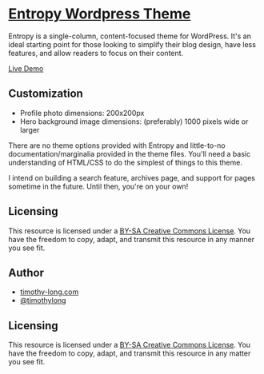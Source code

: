 # [Entropy Wordpress Theme](http://timothy-long.com/entropy)

Entropy is a single-column, content-focused theme for WordPress. It's an ideal starting point for those looking to simplify their blog design, have less features, and allow readers to focus on their content.

[Live Demo](http://timothy-long.com/examples/entropy)

## Customization

* Profile photo dimensions: 200x200px
* Hero background image dimensions: (preferably) 1000 pixels wide or larger

There are no theme options provided with Entropy and little-to-no documentation/marginalia provided in the theme files. You'll need a basic understanding of HTML/CSS to do the simplest of things to this theme.

I intend on building a search feature, archives page, and support for pages sometime in the future. Until then, you're on your own!

## Licensing

This resource is licensed under a [BY-SA Creative Commons License](http://creativecommons.org/licenses/by-sa/3.0/). You have the freedom to copy, adapt, and transmit this resource in any manner you see fit.

## Author

* [timothy-long.com](http://timothy-long.com)
* [@timothylong](http://twitter.com/timothylong)

## Licensing

This resource is licensed under a [BY-SA Creative Commons License](http://creativecommons.org/licenses/by-sa/3.0/). You have the freedom to copy, adapt, and transmit this resource in any matter you see fit.
